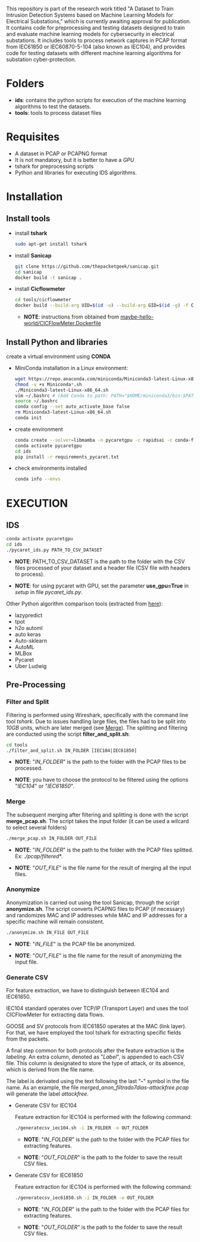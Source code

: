 This repository is part of the research work titled "A Dataset to Train Intrusion Detection Systems based on Machine Learning Models for Electrical Substations," which is currently awaiting approval for publication. It contains code for preprocessing and testing datasets designed to train and evaluate machine learning models for cybersecurity in electrical substations. It includes tools to process network captures in PCAP format from IEC61850 or IEC60870-5-104 (also known as IEC104), and provides code for testing datasets with different machine learning algorithms for substation cyber-protection.

# Folders

- **ids**: contains the python scripts for execution of the machine learning algorithms to test the datasets.
- **tools**: tools to process dataset files

# Requisites

- A dataset in PCAP or PCAPNG format
- It is not mandatory, but it is better to have a *GPU*
- tshark for preprocessing scripts
- Python and libraries for executing IDS algorithms.

# Installation

## Install tools

- install **tshark**

    ```bash
    sudo apt-get install tshark
    ```

- install **Sanicap**

    ```bash
    git clone https://github.com/thepacketgeek/sanicap.git
    cd sanicap
    docker build -t sanicap .
    ```

- install **Cicflowmeter**

    ```bash
    cd tools/cicflowmeter
    docker build --build-arg UID=$(id -u) --build-arg GID=$(id -g) -f CICFlowMeter.Dockerfile -t cicflowmeter .
    ```
    - **NOTE**: instructions from obtained from [maybe-hello-world/CICFlowMeter.Dockerfile](https://gist.github.com/maybe-hello-world/dba3b6825a3dd6f558e8c464e7ad210a)


## Install Python and libraries

create a virtual environment using **CONDA**


- MiniConda installation in a Linux environment:

    ```bash
    wget https://repo.anaconda.com/miniconda/Miniconda3-latest-Linux-x86_64.sh
    chmod -v +x Miniconda*.sh
    ./Miniconda3-latest-Linux-x86_64.sh
    vim ~/.bashrc # (Add Conda to path: PATH="$HOME/miniconda3/bin:$PATH")
    source ~/.bashrc
    conda config --set auto_activate_base false
    rm Miniconda3-latest-Linux-x86_64.sh
    conda init
    ```

- create environment

    ```bash
    conda create --solver=libmamba -n pycaretgpu -c rapidsai -c conda-forge -c nvidia -c esri rapids=24.04 python=3.9 cuda-version=12.2 tensorflow-gpu xgboost
    conda activate pycaretgpu
    cd ids
    pip install -r requirements_pycaret.txt
    ```

- check environments installed

    ```bash
    conda info --envs
    ```

# EXECUTION

## IDS

```bash
conda activate pycaretgpu
cd ids
./pycaret_ids.py PATH_TO_CSV_DATASET
```
- **NOTE**: PATH_TO_CSV_DATASET is the path to the folder with the CSV files processed of your dataset and a header file (CSV file with headers to process).

- **NOTE**: for using pycaret with GPU, set the parameter **use_gpu=True** in *setup* in file *pycaret_ids.py*.

Other Python algorithm comparison tools (extracted from [here](https://www.linkedin.com/pulse/tools-smartlazy-data-scientist-ft-lazypredict-rithwik-chhugani)):

- lazypredict
- tpot
- h2o automl
- auto keras
- Auto-sklearn
- AutoML
- MLBox
- Pycaret
- Uber Ludwig

## Pre-Processing

### Filter and Split

Filtering is performed using Wireshark, specifically with the command line tool *tshark*. Due to issues handling large files, the files had to be split into *10GB* units, which are later merged (see [Merge](#merge)). The splitting and filtering are conducted using the script **filter_and_split.sh**:

```bash
cd tools
./filter_and_split.sh IN_FOLDER [IEC104|IEC61850]
```

- **NOTE**: "*IN_FOLDER*" is the path to the folder with the PCAP files to be processed.

- **NOTE**: you have to choose the protocol to be filtered using the options "*IEC104*" or "*IEC61850*".

### Merge

The subsequent merging after filtering and splitting is done with the script **merge_pcap.sh**. The script takes the input folder (it can be used a wilcard to select several folders)

```bash
./merge_pcap.sh IN_FOLDER OUT_FILE
```

- **NOTE**: "*IN_FOLDER*" is the path to the folder with the PCAP files splitted. Ex: *./pcap/filtered**.

- **NOTE**: "*OUT_FILE*" is the file name for the result of merging all the input files.


### Anonymize

Anonymization is carried out using the tool Sanicap, through the script **anonymize.sh**. The script converts PCAPNG files to PCAP (if necessary) and randomizes MAC and IP addresses while MAC and IP addresses for a specific machine will remain consistent.

```bash
./anonymize.sh IN_FILE OUT_FILE
```

- **NOTE**: "*IN_FILE*" is the PCAP file be anonymized.

- **NOTE**: "*OUT_FILE*" is the file name for the result of anonymizing the input file.

### Generate CSV

For feature extraction, we have to distinguish between IEC104 and IEC61850.

IEC104 standard operates over TCP/IP (Transport Layer) and uses the tool CICFlowMeter for extracting data flows.

GOOSE and SV protocols from IEC61850 operates at the MAC (link layer). For that, we have employed the tool tshark for extracting specific fields from the packets.

A final step common for both protocols after the feature extraction is the *labeling*. An extra column, denoted as "*Label*", is appended to each CSV file. This column is designated to store the type of attack, or its absence, which is derived from the file name.

The label is derivated using the text following the last "**-**" symbol in the file name. As an example, the file *merged_anon_filtrado7dias-attackfree.pcap* will generate the label *attackfree*.

- Generate CSV for IEC104

    Feature extraction for IEC104 is performed with the following command:

    ```bash
    ./generatecsv_iec104.sh -i IN_FOLDER -o OUT_FOLDER
    ```

    - **NOTE**: "*IN_FOLDER*" is the path to the folder with the PCAP files for extracting features.

    - **NOTE**: "*OUT_FOLDER*" is the path to the folder to save the result CSV files.


- Generate CSV for IEC61850

    Feature extraction for IEC104 is performed with the following command:

    ```bash
    ./generatecsv_iec61850.sh -i IN_FOLDER -o OUT_FOLDER
    ```

    - **NOTE**: "*IN_FOLDER*" is the path to the folder with the PCAP files for extracting features.

    - **NOTE**: "*OUT_FOLDER*" is the path to the folder to save the result CSV files.
